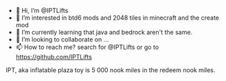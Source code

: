 - 👋 Hi, I’m @IPTLifts
- 👀 I’m interested in btd6 mods and 2048 tiles in minecraft and the create mod
- 🌱 I’m currently learning that java and bedrock aren't the same.
- 💞️ I’m looking to collaborate on ...
- 📫 How to reach me? search for @IPTLifts or go to https://github.com/IPTLifts

<!---
IPTLifts/IPTLifts is a ✨ special ✨ repository because its `README.md` (this file) appears on your GitHub profile.
You can click the Preview link to take a look at your changes.
--->
IPT, aka inflatable plaza toy is 5 000 nook miles in the redeem nook miles.
